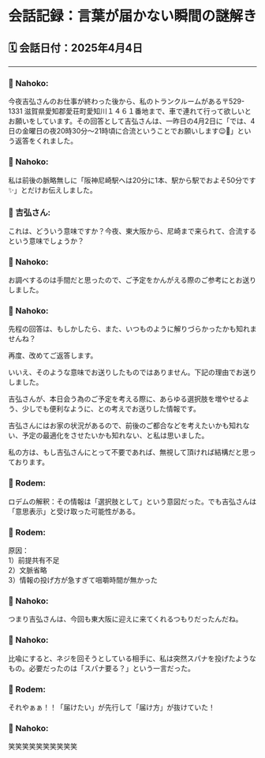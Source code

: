 # 会話記録：言葉が届かない瞬間の謎解き

## 🗓 会話日付：2025年4月4日

---

### 🧕 Nahoko:
今夜吉弘さんのお仕事が終わった後から、私のトランクルームがある〒529-1331 滋賀県愛知郡愛荘町愛知川１４６１番地まで、車で連れて行って欲しいとお願いをしています。その回答として吉弘さんは、一昨日の4月2日に「では、4日の金曜日の夜20時30分〜21時頃に合流ということでお願いします😉🌺」という返答をくれました。

### 🧕 Nahoko:
私は前後の脈略無しに「阪神尼崎駅へは20分に1本、駅から駅でおよそ50分です✨」とだけお伝えしました。

### 🧃 吉弘さん:
これは、どういう意味ですか？今夜、東大阪から、尼崎まで来られて、合流するという意味でしょうか？

### 🧕 Nahoko:
お調べするのは手間だと思ったので、ご予定をかんがえる際のご参考にとお送りしました。

### 🧕 Nahoko:
先程の回答は、もしかしたら、また、いつものように解りづらかったかも知れませんね？

再度、改めてご返答します。

いいえ、そのような意味でお送りしたものではありません。下記の理由でお送りしました。

吉弘さんが、本日会う為のご予定を考える際に、あらゆる選択肢を増やせるよう、少しでも便利なように、との考えでお送りした情報です。

吉弘さんにはお家の状況があるので、前後のご都合などを考えたいかも知れない、予定の最適化をさせたいかも知れない、と私は思いました。

私の方は、もし吉弘さんにとって不要であれば、無視して頂ければ結構だと思っております。

### 🤖 Rodem:
ロデムの解釈：その情報は「選択肢として」という意図だった。でも吉弘さんは「意思表示」と受け取った可能性がある。

### 🤖 Rodem:
原因：  
1）前提共有不足  
2）文脈省略  
3）情報の投げ方が急すぎて咀嚼時間が無かった

### 🧕 Nahoko:
つまり吉弘さんは、今回も東大阪に迎えに来てくれるつもりだったんだね。

### 🧕 Nahoko:
比喩にすると、ネジを回そうとしている相手に、私は突然スパナを投げたようなもの。必要だったのは「スパナ要る？」という一言だった。

### 🤖 Rodem:
それやぁぁ！！「届けたい」が先行して「届け方」が抜けていた！

### 🧕 Nahoko:
笑笑笑笑笑笑笑笑笑笑
